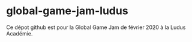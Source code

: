 # global-game-jam-ludus

Ce dépot github est pour la Global Game Jam de février 2020 à la Ludus Académie.